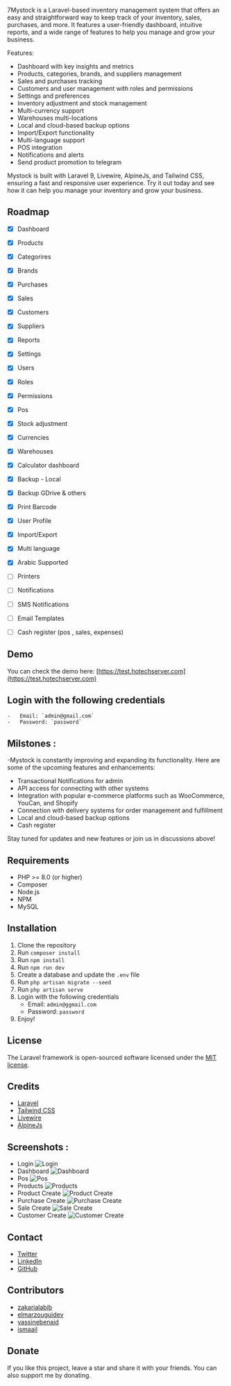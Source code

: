 7Mystock is a Laravel-based inventory management system that offers an easy and straightforward way to keep track of your inventory, sales, purchases, and more. It features a user-friendly dashboard, intuitive reports, and a wide range of features to help you manage and grow your business.

Features:
- Dashboard with key insights and metrics
- Products, categories, brands, and suppliers management
- Sales and purchases tracking
- Customers and user management with roles and permissions
- Settings and preferences
- Inventory adjustment and stock management
- Multi-currency support
- Warehouses multi-locations
- Local and cloud-based backup options
- Import/Export functionality
- Multi-language support
- POS integration
- Notifications and alerts
- Send product promotion to telegram  

Mystock is built with Laravel 9, Livewire, AlpineJs, and Tailwind CSS, ensuring a fast and responsive user experience. Try it out today and see how it can help you manage your inventory and grow your business.


## Roadmap

- [x] Dashboard
- [x] Products
- [x] Categorires
- [x] Brands
- [x] Purchases
- [x] Sales
- [x] Customers
- [x] Suppliers
- [x] Reports
- [x] Settings
- [x] Users
- [x] Roles
- [x] Permissions
- [x] Pos
- [x] Stock adjustment
- [x] Currencies
- [x] Warehouses
- [x] Calculator dashboard
- [x] Backup - Local
- [x] Backup GDrive & others
- [x] Print Barcode
- [x] User Profile 
- [x] Import/Export 
- [x] Multi language 
- [x] Arabic Supported
- [ ] Printers
- [ ] Notifications
- [ ] SMS Notifications
- [ ] Email Templates
- [ ] Cash register (pos , sales, expenses)


## Demo

You can check the demo here: 
[https://test.hotechserver.com](https://test.hotechserver.com)


## Login with the following credentials
    -   Email: `admin@gmail.com`
    -   Password: `password`

## Milstones : 

-Mystock is constantly improving and expanding its functionality. Here are some of the upcoming features and enhancements:

- Transactional Notifications for admin
- API access for connecting with other systems
- Integration with popular e-commerce platforms such as WooCommerce, YouCan, and Shopify
- Connection with delivery systems for order management and fulfillment
- Local and cloud-based backup options
- Cash register
    
Stay tuned for updates and new features or join us in discussions above!

## Requirements

-   PHP >= 8.0 (or higher)
-   Composer
-   Node.js
-   NPM
-   MySQL

## Installation

1.  Clone the repository
2.  Run `composer install`
3.  Run `npm install`
4.  Run `npm run dev`
5.  Create a database and update the `.env` file
6.  Run `php artisan migrate --seed`
7.  Run `php artisan serve`
8.  Login with the following credentials
    -   Email: `admin@ggmail.com`
    -   Password: `password`
9.  Enjoy!

## License

The Laravel framework is open-sourced software licensed under the [MIT license](https://opensource.org/licenses/MIT).

## Credits

-   [Laravel](https://laravel.com/)
-   [Tailwind CSS](https://tailwindcss.com/)
-   [Livewire](https://laravel-livewire.com/)
-   [AlpineJs]()

## Screenshots : 

- Login
![Login](screens/login.png)
- Dashboard
![Dashboard](screens/dashboard.png)
- Pos
![Pos](screens/pos.png)
- Products
![Products](screens/products.png)
- Product Create
![Product Create](screens/product-modal.png)
- Purchase Create
![Purchase Create](screens/purchase-create.png)
- Sale Create
![Sale Create](screens/sale-create.png)
- Customer Create
![Customer Create](screens/customer-modal.png)

## Contact

-   [Twitter](https://twitter.com/zakarialabib)
-   [LinkedIn](https://www.linkedin.com/in/zakaria-labib/)
-   [GitHub](https://www.github.com/zakarialabib/)

## Contributors

-   [zakarialabib](https://www.github.com/zakarialabib)
-   [elmarzouguidev](https://github.com/ismaail)
-   [yassinebenaid](https://github.com/yassinebenaid)
-   [ismaail](https://www.github.com/zakarialabib)

## Donate

If you like this project, leave a star and share it with your friends. You can also support me by donating.

